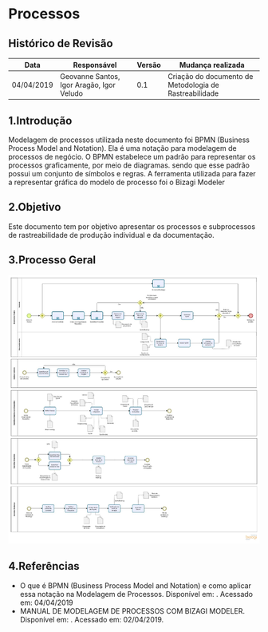 # Processos

## Histórico de Revisão

| Data       | Responsável      | Versão | Mudança realizada                      |
| ---------- | ---------------- | ------ | -------------------------------------- |
|04/04/2019|Geovanne Santos, Igor Aragão, Igor Veludo| 0.1| Criação do documento de Metodologia de Rastreabilidade|

## 1.Introdução
Modelagem de processos utilizada neste documento foi BPMN (Business Process Model and Notation). Ela é uma notação para modelagem de processos de negócio. O BPMN estabelece um padrão para representar os processos graficamente, por meio de diagramas. sendo que esse padrão possui um conjunto de símbolos e regras.
A ferramenta utilizada para fazer a representar gráfica do modelo de processo foi o Bizagi Modeler

## 2.Objetivo
Este documento tem por objetivo apresentar os processos e subprocessos de rastreabilidade de produção individual e da documentação.
## 3.Processo Geral

![Imagem](img/modeloProcesso.jpg)

## 4.Referências

<ul>
<li>O que é BPMN (Business Process Model and Notation) e como aplicar essa notação na Modelagem de Processos.
Disponível em:
<https://www.euax.com.br/2017/02/o-que-e-bpmn-business-process-model-and-notation/>. Acessado em: 04/04/2019 </li>


<li>MANUAL DE MODELAGEM DE PROCESSOS COM BIZAGI MODELER.
Disponível em: <http://www.sgc.goias.gov.br/upload/arquivos/2017-04/manual-de-modelagem-de-processos-usando-bizagi.pdf>. Acessado em: 02/04/2019. </li>
</ul>
